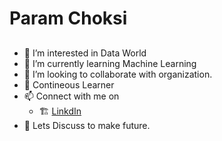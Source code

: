 # Param Choksi

##
- 👀 I’m interested in Data World
- 🌱 I’m currently learning Machine Learning
- 💞️ I’m looking to collaborate with organization.
- 📖 Contineous Learner
- 📫 Connect with me on 
    * 🏗️ [LinkdIn](https://www.linkedin.com/in/param-choksi-9b95b214a/)
- 🤝 Lets Discuss to make future.

<!---
paramchoksi/paramchoksi is a ✨ special ✨ repository because its `README.md` (this file) appears on your GitHub profile.
You can click the Preview link to take a look at your changes.
--->
